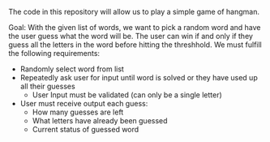 The code in this repository will allow us to play a simple game of hangman.

Goal:
With the given list of words, we want to pick a random word and have the user guess what the word will be. The user can win if and only if they guess all the letters in the word before hitting the threshhold. We must fulfill the following requirements:

* Randomly select word from list
* Repeatedly ask user for input until word is solved or they have used up all their guesses
	* User Input must be validated (can only be a single letter)
* User must receive output each guess:
	* How many guesses are left
	* What letters have already been guessed
	* Current status of guessed word

